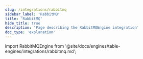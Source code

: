 ```yaml
---
slug: /integrations/rabbitmq
sidebar_label: 'RabbitMQ'
title: 'RabbitMQ'
hide_title: true
description: 'Page describing the RabbitMQEngine integration'
doc_type: 'explanation'
---
```


import RabbitMQEngine from '@site/docs/engines/table-engines/integrations/rabbitmq.md';

<RabbitMQEngine/>
